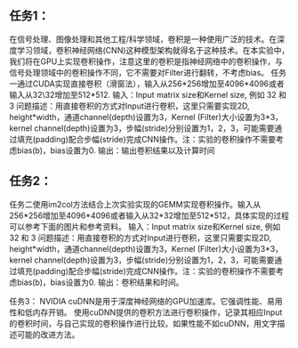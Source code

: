 ## 任务1：
在信号处理、图像处理和其他工程/科学领域，卷积是一种使用广泛的技术。在深度学习领域，卷积神经网络(CNN)这种模型架构就得名于这种技术。在本实验中，我们将在GPU上实现卷积操作，注意这里的卷积是指神经网络中的卷积操作，与信号处理领域中的卷积操作不同，它不需要对Filter进行翻转，不考虑bias。
任务一通过CUDA实现直接卷积（滑窗法），输入从256\*256增加至4096\*4096或者输入从32\32增加至512\*512.
输入：Input matrix size和Kernel size, 例如 32 和 3
问题描述：用直接卷积的方式对Input进行卷积，这里只需要实现2D, height\*width，通道channel(depth)设置为3，Kernel (Filter)大小设置为3\*3，kernel channel(depth)设置为3，步幅(stride)分别设置为1，2，3，可能需要通过填充(padding)配合步幅(stride)完成CNN操作。注：实验的卷积操作不需要考虑bias(b)，bias设置为0.
输出：输出卷积结果以及计算时间

## 任务2：
任务二使用im2col方法结合上次实验实现的GEMM实现卷积操作。输入从256\*256增加至4096\*4096或者输入从32\*32增加至512\*512，具体实现的过程可以参考下面的图片和参考资料。
输入：Input matrix size和Kernel size, 例如 32 和 3
问题描述：用直接卷积的方式对Input进行卷积，这里只需要实现2D, height\*width，通道channel(depth)设置为3，Kernel (Filter)大小设置为3\*3，kernel channel(depth)设置为3，步幅(stride)分别设置为1，2，3，可能需要通过填充(padding)配合步幅(stride)完成CNN操作。注：实验的卷积操作不需要考虑bias(b)，bias设置为0.
输出：卷积结果和时间。

任务3：
NVIDIA cuDNN是用于深度神经网络的GPU加速库。它强调性能、易用性和低内存开销。
使用cuDNN提供的卷积方法进行卷积操作，记录其相应Input的卷积时间，与自己实现的卷积操作进行比较。如果性能不如cuDNN，用文字描述可能的改进方法。
